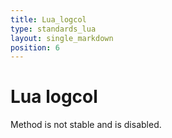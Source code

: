 ```yaml
---
title: Lua_logcol
type: standards_lua
layout: single_markdown
position: 6
---
```


# Lua logcol

Method is not stable and is disabled.

<!--- This is currently disabled. See https://github.com/arcemu/arcemu/commit/ee5ae6fa149d73eb980ed1fb69e167f29ee604f8 for more information.

## Description

Possible values for color. These can be added together. For example, 1+8 = bright blue.

## Usage/Example

```
FOREGROUND_BLUE      = 1 // text color contains blue.
FOREGROUND_GREEN     = 2 // text color contains green.
FOREGROUND_RED       = 4 // text color contains red.
FOREGROUND_INTENSITY = 8 // text color is intensified (brightened).
```
--->

